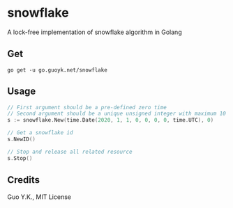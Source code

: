 # snowflake

A lock-free implementation of snowflake algorithm in Golang

## Get

`go get -u go.guoyk.net/snowflake`

## Usage

```go
// First argument should be a pre-defined zero time
// Second argument should be a unique unsigned integer with maximum 10 bits
s := snowflake.New(time.Date(2020, 1, 1, 0, 0, 0, 0, time.UTC), 0)

// Get a snowflake id
s.NewID()

// Stop and release all related resource
s.Stop()
```
 
## Credits
 
Guo Y.K., MIT License
